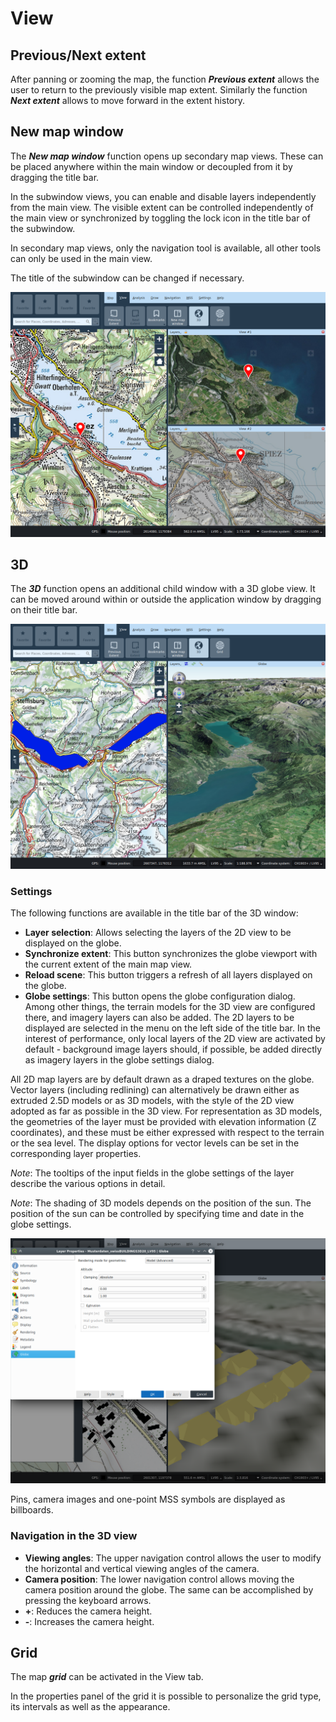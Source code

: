 # View


## <a name="sec0"></a>Previous/Next extent

After panning or zooming the map, the function **_Previous extent_** allows the user to return to the previously visible map extent. Similarly the function **_Next extent_** allows to move forward in the extent history.


## <a name="sec1"></a>New map window

The **_New map window_** function opens up secondary map views. These can be placed anywhere within the main window or decoupled from it by dragging the title bar.

In the subwindow views, you can enable and disable layers independently from the main view. The visible extent can be controlled independently of the main view or synchronized by toggling the lock icon in the title bar of the subwindow.

In secondary map views, only the navigation tool is available, all other tools can only be used in the main view.

The title of the subwindow can be changed if necessary.

<img src="/media/image13.png" />

## <a name="sec2"></a>3D

The **_3D_** function opens an additional child window with a 3D globe view. It can be moved around within or outside the application window by dragging on their title bar.

<img src="/media/image14.png" />

### Settings

The following functions are available in the title bar of the 3D window:

+ **Layer selection**: Allows selecting the layers of the 2D view to be displayed on the globe.
+ **Synchronize extent**: This button synchronizes the globe viewport with the current extent of the main map view.
+ **Reload scene**: This button triggers a refresh of all layers displayed on the globe.
+ **Globe settings**: This button opens the globe configuration dialog. Among other things, the terrain models for the 3D view are configured there, and imagery layers can also be added. The 2D layers to be displayed are selected in the menu on the left side of the title bar. In the interest of performance, only local layers of the 2D view are activated by default - background image layers should, if possible, be added directly as imagery layers in the globe settings dialog.

All 2D map layers are by default drawn as a draped textures on the globe. Vector layers (including redlining) can alternatively be drawn either as extruded 2.5D models or as 3D models, with the style of the 2D view adopted as far as possible in the 3D view. For representation as 3D models, the geometries of the layer must be provided with elevation information (Z coordinates), and these must be either expressed with respect to the terrain or the sea level. The display options for vector levels can be set in the corresponding layer properties.


*Note*: The tooltips of the input fields in the globe settings of the layer describe the various options in detail.

*Note*: The shading of 3D models depends on the position of the sun. The position of the sun can be controlled by specifying time and date in the globe settings.

<img src="/media/image15.png" />

Pins, camera images and one-point MSS symbols are displayed as billboards.


### Navigation in the 3D view

+ **Viewing angles**: The upper navigation control allows the user to modify the horizontal and vertical viewing angles of the camera.
+ **Camera position**: The lower navigation control allows moving the camera position around the globe. The same can be accomplished by pressing the keyboard arrows.
+ **+**: Reduces the camera height.
+ **-**: Increases the camera height.


## <a name="sec3"></a>Grid

The map **_grid_** can be activated in the View tab.

In the properties panel of the grid it is possible to personalize the grid type, its intervals as well as the appearance.

